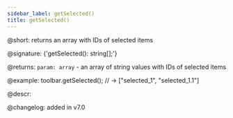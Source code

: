 ```yaml
---
sidebar_label: getSelected()
title: getSelected()
---          
```


@short: returns an array with IDs of selected items

@signature: {'getSelected(): string[];'}

@returns:
`param: array` - an array of string values with IDs of selected items

@example:
toolbar.getSelected(); // -> ["selected_1", "selected_1.1"]

@descr:

@changelog:
added in v7.0

[comment]: # (@related: toolbar/common_methods.md#getting-selected-items)

[comment]: # (@relatedapi: toolbar/api/toolbar_select_method.md toolbar/api/toolbar_unselect_method.md toolbar/api/toolbar_isselected_method.md)
